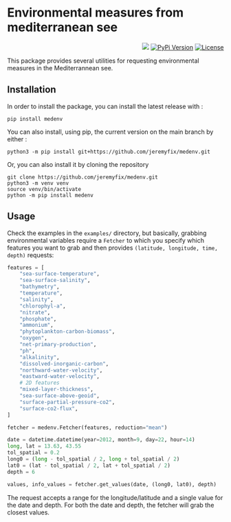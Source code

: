 
# Environmental measures from mediterranean see

<p align="right">
<a href="https://anaconda.org/conda-forge/medenv"><img src="https://anaconda.org/conda-forge/medenv/badges/version.svg"></a>
<a href="https://pypi.python.org/pypi/medenv/"><img src="https://badge.fury.io/py/medenv.svg" alt="PyPi Version"/></a>
<a href="https://github.com/jeremyfix/medenv?tab=GPL-3.0-1-ov-file#readme"><img src="https://img.shields.io/github/license/jeremyfix/medenv" alt="License"/></a>
</p>

This package provides several utilities for requesting environmental measures in the Mediterrannean see. 

## Installation

In order to install the package, you can install the latest release with :

    pip install medenv

You can also install, using pip, the current version on the main branch by either :

	python3 -m pip install git+https://github.com/jeremyfix/medenv.git

Or, you can also install it by cloning the repository
	
	git clone https://github.com/jeremyfix/medenv.git
	python3 -m venv venv
	source venv/bin/activate
	python -m pip install medenv

## Usage

Check the examples in the `examples/` directory, but basically, grabbing environmental variables require a `Fetcher` to which you specify which features you want to grab and then provides `(latitude, longitude, time, depth)` requests: 

``` python
features = [
	"sea-surface-temperature",
	"sea-surface-salinity",
	"bathymetry",
	"temperature",
	"salinity",
	"chlorophyl-a",
	"nitrate",
	"phosphate",
	"ammonium",
	"phytoplankton-carbon-biomass",
	"oxygen",
	"net-primary-production",
	"ph",
	"alkalinity",
	"dissolved-inorganic-carbon",
	"northward-water-velocity",
	"eastward-water-velocity",
	# 2D features
	"mixed-layer-thickness",
	"sea-surface-above-geoid",
	"surface-partial-pressure-co2",
	"surface-co2-flux",
]

fetcher = medenv.Fetcher(features, reduction="mean")

date = datetime.datetime(year=2012, month=9, day=22, hour=14)
long, lat = 13.63, 43.55
tol_spatial = 0.2
long0 = (long - tol_spatial / 2, long + tol_spatial / 2)
lat0 = (lat - tol_spatial / 2, lat + tol_spatial / 2)
depth = 6

values, info_values = fetcher.get_values(date, (long0, lat0), depth)
```

The request accepts a range for the longitude/latitude and a single value for the date and depth. For both the date and depth, the fetcher will grab the closest values.
